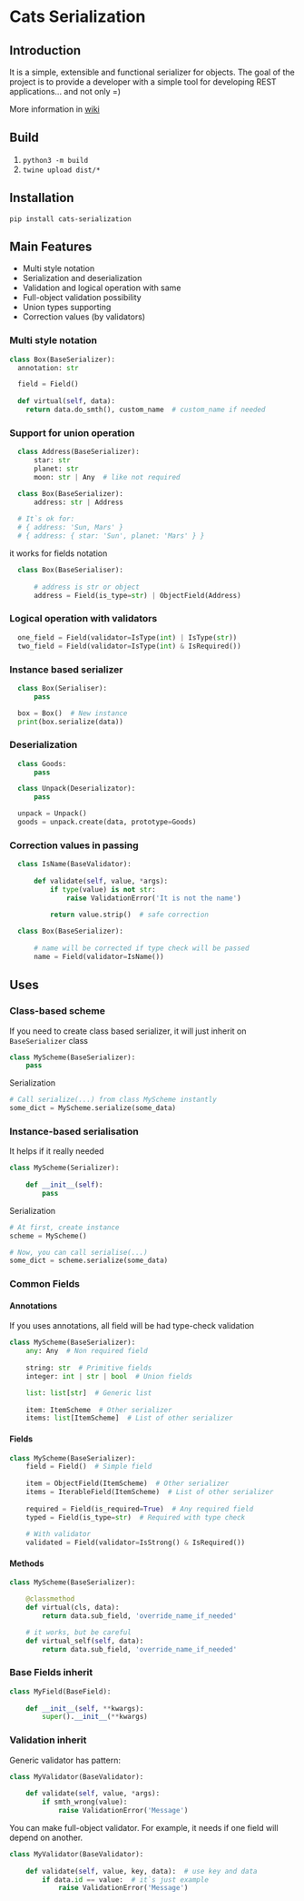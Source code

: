 Cats Serialization
==================
 
## Introduction
 
It is a simple, extensible and functional serializer for objects.
The goal of the project is to provide a developer with a simple tool for developing REST applications... and not only =)

More information in [wiki](http://git.vovikilelik.com/Clu/cats-serialization-10/wiki)

## Build

1. `python3 -m build`
2. `twine upload dist/*`

## Installation
`pip install cats-serialization`

## Main Features

* Multi style notation
* Serialization and deserialization
* Validation and logical operation with same
* Full-object validation possibility
* Union types supporting
* Correction values (by validators)

### Multi style notation
  
  ```python
  class Box(BaseSerializer):
    annotation: str
  
    field = Field()
    
    def virtual(self, data):
      return data.do_smth(), custom_name  # custom_name if needed

  ```


### Support for union operation

  ```python
    class Address(BaseSerializer):
        star: str
        planet: str
        moon: str | Any  # like not required
  
    class Box(BaseSerializer):
        address: str | Address
    
    # It`s ok for:
    # { address: 'Sun, Mars' } 
    # { address: { star: 'Sun', planet: 'Mars' } }
  ```
  
  it works for fields notation
  
  ```python
    class Box(BaseSerialiser):
    
        # address is str or object
        address = Field(is_type=str) | ObjectField(Address)
  ```
  
### Logical operation with validators

  ```python
    one_field = Field(validator=IsType(int) | IsType(str))
    two_field = Field(validator=IsType(int) & IsRequired())
  ```

### Instance based serializer
 
  ```python
    class Box(Serialiser):
        pass
  
    box = Box()  # New instance
    print(box.serialize(data))
  ```

### Deserialization
  ```python
    class Goods:
        pass
  
    class Unpack(Deserializator):
        pass
  
    unpack = Unpack()
    goods = unpack.create(data, prototype=Goods)
  ```

### Correction values in passing
  ```python
    class IsName(BaseValidator):
        
        def validate(self, value, *args):
            if type(value) is not str:
                raise ValidationError('It is not the name')
            
            return value.strip()  # safe correction

    class Box(BaseSerializer):
        
        # name will be corrected if type check will be passed
        name = Field(validator=IsName())
  ```

## Uses

### Class-based scheme

If you need to create class based serializer, it will just inherit on `BaseSerializer` class

```python
class MyScheme(BaseSerializer):
    pass
```
Serialization
```python
# Call serialize(...) from class MyScheme instantly
some_dict = MyScheme.serialize(some_data)
```

### Instance-based serialisation
It helps if it really needed
```python
class MyScheme(Serializer):
    
    def __init__(self):
        pass
```
Serialization
```python
# At first, create instance
scheme = MyScheme()

# Now, you can call serialise(...)
some_dict = scheme.serialize(some_data)
```

### Common Fields

#### Annotations

If you uses annotations, all field will be had type-check validation

```python
class MyScheme(BaseSerializer):
    any: Any  # Non required field
    
    string: str  # Primitive fields
    integer: int | str | bool  # Union fields

    list: list[str]  # Generic list
    
    item: ItemScheme  # Other serializer
    items: list[ItemScheme]  # List of other serializer
```

#### Fields
```python
class MyScheme(BaseSerializer):
    field = Field()  # Simple field
    
    item = ObjectField(ItemScheme)  # Other serializer
    items = IterableField(ItemScheme)  # List of other serializer
    
    required = Field(is_required=True)  # Any required field
    typed = Field(is_type=str)  # Required with type check
    
    # With validator
    validated = Field(validator=IsStrong() & IsRequired())
```

#### Methods
```python
class MyScheme(BaseSerializer):

    @classmethod
    def virtual(cls, data):
        return data.sub_field, 'override_name_if_needed'

    # it works, but be careful
    def virtual_self(self, data):
        return data.sub_field, 'override_name_if_needed'
```

### Base Fields inherit
```python
class MyField(BaseField):
    
    def __init__(self, **kwargs):
        super().__init__(**kwargs)
```

### Validation inherit

Generic validator has pattern:

```python
class MyValidator(BaseValidator):
    
    def validate(self, value, *args):
        if smth_wrong(value):
            raise ValidationError('Message')
```

You can make full-object validator. For example, it needs if one field will depend on another.

```python
class MyValidator(BaseValidator):
    
    def validate(self, value, key, data):  # use key and data
        if data.id == value:  # it`s just example
            raise ValidationError('Message')
```